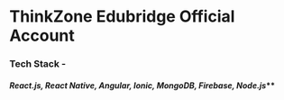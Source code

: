 # ThinkZone Edubridge Official Account

### Tech Stack -
#### _React.js, React Native, Angular, Ionic, MongoDB, Firebase, Node.js_**

<!---
ThinkzoneEdu/ThinkzoneEdu is a ✨ special ✨ repository because its `README.md` (this file) appears on your GitHub profile.
You can click the Preview link to take a look at your changes.
--->
